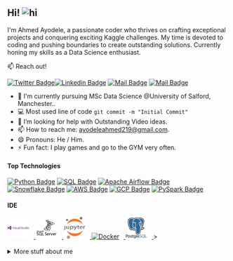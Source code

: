 ## Hi! <img src="https://user-images.githubusercontent.com/1303154/88677602-1635ba80-d120-11ea-84d8-d263ba5fc3c0.gif" width="28px" height="28px" alt="hi">

I'm Ahmed Ayodele, a passionate coder who thrives on crafting exceptional projects and conquering exciting Kaggle challenges. My time is devoted to coding and pushing boundaries to create outstanding solutions. Currently honing my skills as a Data Science enthusiast.

:mailbox: Reach out!

[![Twitter Badge](https://img.shields.io/badge/-@Undisputed_jay-1ca0f1?style=flat&labelColor=1ca0f1&logo=twitter&logoColor=white&link=https://twitter.com/Undisputed_jay)](https://twitter.com/Undisputed_jay)[![Linkedin Badge](https://img.shields.io/badge/-Ahmed_Ayodele-0e76a8?style=flat&labelColor=0e76a8&logo=linkedin&logoColor=white)](https://www.linkedin.com/in/ahmed-ayodele-233133100) [![Mail Badge](https://img.shields.io/badge/-@engr_tayo-e84393?style=flat&labelColor=e84393&logo=instagram&logoColor=white)](https://www.instagram.com/engr_tayo/) [![Mail Badge](https://img.shields.io/badge/-Ahmed_Ayodele-c0392b?style=flat&labelColor=c0392b&logo=gmail&logoColor=white)](mailto:ayodeleahmed219@gmail.com)

<!-- TODO: Add last video link -->

- 🔭 I'm currently pursuing MSc Data Science @University of Salford, Manchester..
- :computer: Most used line of code `git commit -m "Initial Commit"`
- 🤔 I’m looking for help with Outstanding Video ideas.
- 📫 How to reach me: ayodeleahmed219@gmail.com.
- 😄 Pronouns: He / Him.
- ⚡ Fun fact: I play games and go to the GYM very often.

#### Top Technologies

<!-- TODO: Make technologies links takes you to repositories -->

[![Python Badge](https://img.shields.io/badge/-PYTHON-61DBFB?style=for-the-badge&labelColor=black&logo=python&logoColor=61DBFB)](#) [![SQL Badge](https://img.shields.io/badge/-SQL-F8B195?style=for-the-badge&labelColor=000000&logo=svg)](#) [![Apache Airflow Badge](https://img.shields.io/badge/-Apache--Airflow-6C5B7B?style=for-the-badge&labelColor=F0F0F0&logo=apache-airflow&logoColor=6C5B7B)](#)
[![Snowflake Badge](https://img.shields.io/badge/-Snowflake-355C7D?style=for-the-badge&labelColor=95A8F8&logo=Snowflake&logoColor=white)](#)
[![AWS Badge](https://img.shields.io/badge/-AWS-232F3E?style=for-the-badge&labelColor=black&logo=amazon-aws&logoColor=white)](#)
[![GCP Badge](https://img.shields.io/badge/-GCP-FF5733?style=for-the-badge&labelColor=grey&logo=google-cloud&logoColor=FF5733)](#)
[![PySpark Badge](https://img.shields.io/badge/-PySpark-c70039?style=for-the-badge&labelColor=yellow&logo=apache-spark&logoColor=FF5733)](#)


#### IDE

<a href="https://code.visualstudio.com/" target="_blank" rel="noreferrer">
  <img src="https://raw.githubusercontent.com/devicons/devicon/v2.15.1/icons/visualstudio/visualstudio-plain-wordmark.svg" alt="VScode" height="50px" style="padding-right:10px;">
</a>
<a href="https://www.microsoft.com/en-us/sql-server/sql-server-2022" target="_blank" rel="noreferrer">
  <img src="https://raw.githubusercontent.com/devicons/devicon/v2.15.1/icons/microsoftsqlserver/microsoftsqlserver-plain-wordmark.svg" alt="SQL Server" height="50px" style="padding-right:10px;">
</a>
<a href="https://jupyter.org//" target="_blank" rel="noreferrer">
  <img src="https://raw.githubusercontent.com/devicons/devicon/v2.15.1/icons/jupyter/jupyter-original-wordmark.svg" alt="Jupyter" height="50px" style="padding-right:10px;">
</a>
<a href="https://www.docker.com/" target="_blank" rel="noreferrer">
      <img  alt="Docker" height="50px" style="padding-right:10px;" src="https://cdn.jsdelivr.net/gh/devicons/devicon/icons/docker/docker-plain-wordmark.svg"/>
  </a>
<a href="https://www.postgresql.org/" target="_blank" rel="noreferrer">
  <img src="https://raw.githubusercontent.com/devicons/devicon/v2.15.1/icons/postgresql/postgresql-original-wordmark.svg" alt="PostgreSQL" height="50px" style="padding-right:10px;">
</a>>

<br />
<br />


<details>
<summary>
  More stuff about me
</summary>

<br >

I am an experienced Data Scientist | Data Engineer with a track record of working in both the Public and Private sectors. My areas of expertise include data mining, analysis, and machine learning, which I leverage to provide insights to both technical and non-technical audiences.

As a highly skilled individual, I possess core competencies such as natural language processing, time series forecasting, advanced data analytics, model development, data visualization, research and analysis, risk assessment, database management, and technical problem resolution. I excel in delivering effective and accurate results to my clients by leveraging these skills.

Additionally, I have a strong technical background and am proficient in several programming languages and tools, including Python, Pyspark, Pandas, AWS, SQL, BeautifulSoup, Numpy, Matplotlib, Seaborn, Sklearn, PowerBI, Azure Data Factory, and Databricks.

Overall, my expertise and skills enable me to provide valuable insights and solutions to complex business problems using data-driven approaches, and my ability to communicate technical findings effectively to a broad audience makes me a valuable asset to any organization.



#### Coding Stats

<!--START_SECTION:waka-->
<style>
  .progress-bar {
    background-color: lightgray;
    height: 20px;
    width: 100%;
    border-radius: 5px;
    overflow: hidden;
  }

  .bar {
    height: 100%;
  }

  .python {
    background-color: #3572A5;
    width: 70%;
  }

  .sql {
    background-color: #FFD700;
    width: 70%;
  }

  .airflow {
    background-color: #007BFF;
    width: 60%;
  }

  .snowflake {
    background-color: #48A9A6;
    width: 60%;
  }

  .docker {
    background-color: #0DB7ED;
    width: 50%;
  }
</style>

<div class="progress-bar">
  <div class="bar python"></div>
  <div class="bar sql"></div>
  <div class="bar airflow"></div>
  <div class="bar snowflake"></div>
  <div class="bar docker"></div>
</div>
<ul class="languages">
  <li>Python  70%</li>
  <li>SQL        70%</li>
  <li>Apache-Airflow     60%</li>
  <li>Snowflake        60%</li>
  <li>Docker         50%</li>
</ul>


<!--END_SECTION:waka-->

#### Github Stats

![Ahmed's github stats](https://github-readme-stats.vercel.app/api?username=Undisputed-jay&count_private=true&theme=tokyonight&hide=contribs,prs)

</details>

